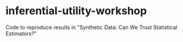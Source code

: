 # inferential-utility-workshop
Code to reproduce results in "Synthetic Data: Can We Trust Statistical Estimators?"

